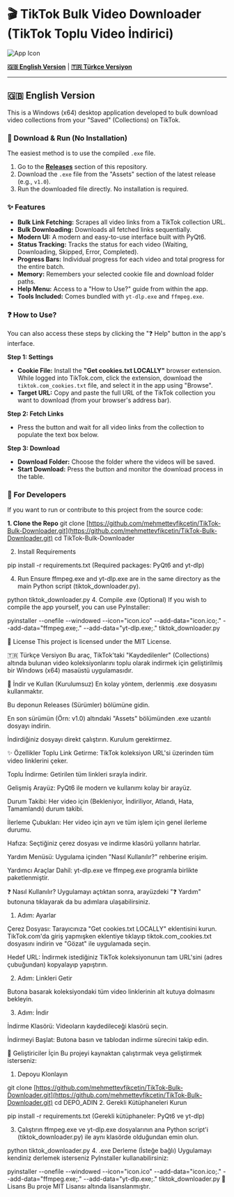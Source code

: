 # 🎬 TikTok Bulk Video Downloader (TikTok Toplu Video İndirici)

![App Icon](https://raw.githubusercontent.com/mehmettevfikcetin/TikTok-Bulk-Downloader/main/icon.ico)

[**🇬🇧 English Version**](#-english-version) | [**🇹🇷 Türkçe Versiyon**](#-türkçe-versiyon)

---

## 🇬🇧 English Version

This is a Windows (x64) desktop application developed to bulk download video collections from your "Saved" (Collections) on TikTok.

### 🚀 Download & Run (No Installation)

The easiest method is to use the compiled `.exe` file.

1.  Go to the [**Releases**](https://github.com/mehmettevfikcetin/TikTok-Bulk-Downloader/releases) section of this repository.
2.  Download the `.exe` file from the "Assets" section of the latest release (e.g., `v1.0`).
3.  Run the downloaded file directly. No installation is required.

### ✨ Features

* **Bulk Link Fetching:** Scrapes all video links from a TikTok collection URL.
* **Bulk Downloading:** Downloads all fetched links sequentially.
* **Modern UI:** A modern and easy-to-use interface built with PyQt6.
* **Status Tracking:** Tracks the status for each video (Waiting, Downloading, Skipped, Error, Completed).
* **Progress Bars:** Individual progress for each video and total progress for the entire batch.
* **Memory:** Remembers your selected cookie file and download folder paths.
* **Help Menu:** Access to a "How to Use?" guide from within the app.
* **Tools Included:** Comes bundled with `yt-dlp.exe` and `ffmpeg.exe`.

### ❓ How to Use?

You can also access these steps by clicking the "❓ Help" button in the app's interface.

**Step 1: Settings**
* **Cookie File:** Install the **"Get cookies.txt LOCALLY"** browser extension. While logged into TikTok.com, click the extension, download the `tiktok.com_cookies.txt` file, and select it in the app using "Browse".
* **Target URL:** Copy and paste the full URL of the TikTok collection you want to download (from your browser's address bar).

**Step 2: Fetch Links**
* Press the button and wait for all video links from the collection to populate the text box below.

**Step 3: Download**
* **Download Folder:** Choose the folder where the videos will be saved.
* **Start Download:** Press the button and monitor the download process in the table.

### 🐍 For Developers

If you want to run or contribute to this project from the source code:

**1. Clone the Repo**
git clone [https://github.com/mehmettevfikcetin/TikTok-Bulk-Downloader.git](https://github.com/mehmettevfikcetin/TikTok-Bulk-Downloader.git)
cd TikTok-Bulk-Downloader

2. Install Requirements
   
pip install -r requirements.txt
(Required packages: PyQt6 and yt-dlp)

4. Run Ensure ffmpeg.exe and yt-dlp.exe are in the same directory as the main Python script (tiktok_downloader.py).

python tiktok_downloader.py
4. Compile .exe (Optional) If you wish to compile the app yourself, you can use PyInstaller:

pyinstaller --onefile --windowed --icon="icon.ico" --add-data="icon.ico;." --add-data="ffmpeg.exe;." --add-data="yt-dlp.exe;." tiktok_downloader.py

📜 License
This project is licensed under the MIT License.

🇹🇷 Türkçe Versiyon
Bu araç, TikTok'taki "Kaydedilenler" (Collections) altında bulunan video koleksiyonlarını toplu olarak indirmek için geliştirilmiş bir Windows (x64) masaüstü uygulamasıdır.

🚀 İndir ve Kullan (Kurulumsuz)
En kolay yöntem, derlenmiş .exe dosyasını kullanmaktır.

Bu deponun Releases (Sürümler) bölümüne gidin.

En son sürümün (Örn: v1.0) altındaki "Assets" bölümünden .exe uzantılı dosyayı indirin.

İndirdiğiniz dosyayı direkt çalıştırın. Kurulum gerektirmez.

✨ Özellikler
Toplu Link Getirme: TikTok koleksiyon URL'si üzerinden tüm video linklerini çeker.

Toplu İndirme: Getirilen tüm linkleri sırayla indirir.

Gelişmiş Arayüz: PyQt6 ile modern ve kullanımı kolay bir arayüz.

Durum Takibi: Her video için (Bekleniyor, İndiriliyor, Atlandı, Hata, Tamamlandı) durum takibi.

İlerleme Çubukları: Her video için ayrı ve tüm işlem için genel ilerleme durumu.

Hafıza: Seçtiğiniz çerez dosyası ve indirme klasörü yollarını hatırlar.

Yardım Menüsü: Uygulama içinden "Nasıl Kullanılır?" rehberine erişim.

Yardımcı Araçlar Dahil: yt-dlp.exe ve ffmpeg.exe programla birlikte paketlenmiştir.

❓ Nasıl Kullanılır?
Uygulamayı açtıktan sonra, arayüzdeki "❓ Yardım" butonuna tıklayarak da bu adımlara ulaşabilirsiniz.

1. Adım: Ayarlar

Çerez Dosyası: Tarayıcınıza "Get cookies.txt LOCALLY" eklentisini kurun. TikTok.com'da giriş yapmışken eklentiye tıklayıp tiktok.com_cookies.txt dosyasını indirin ve "Gözat" ile uygulamada seçin.

Hedef URL: İndirmek istediğiniz TikTok koleksiyonunun tam URL'sini (adres çubuğundan) kopyalayıp yapıştırın.

2. Adım: Linkleri Getir

Butona basarak koleksiyondaki tüm video linklerinin alt kutuya dolmasını bekleyin.

3. Adım: İndir

İndirme Klasörü: Videoların kaydedileceği klasörü seçin.

İndirmeyi Başlat: Butona basın ve tablodan indirme sürecini takip edin.

🐍 Geliştiriciler İçin
Bu projeyi kaynaktan çalıştırmak veya geliştirmek isterseniz:

1. Depoyu Klonlayın

git clone [https://github.com/mehmettevfikcetin/TikTok-Bulk-Downloader.git](https://github.com/mehmettevfikcetin/TikTok-Bulk-Downloader.git)
cd DEPO_ADIN
2. Gerekli Kütüphaneleri Kurun


pip install -r requirements.txt
(Gerekli kütüphaneler: PyQt6 ve yt-dlp)

3. Çalıştırın ffmpeg.exe ve yt-dlp.exe dosyalarının ana Python script'i (tiktok_downloader.py) ile aynı klasörde olduğundan emin olun.

python tiktok_downloader.py
4. .exe Derleme (İsteğe bağlı) Uygulamayı kendiniz derlemek isterseniz PyInstaller kullanabilirsiniz:

pyinstaller --onefile --windowed --icon="icon.ico" --add-data="icon.ico;." --add-data="ffmpeg.exe;." --add-data="yt-dlp.exe;." tiktok_downloader.py
📜 Lisans
  Bu proje MIT Lisansı altında lisanslanmıştır.
